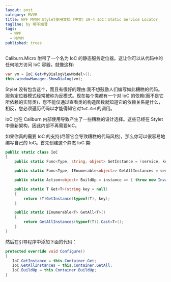 ```yaml
---
layout: post
category: MVVM
title: WPF MVVM Stylet使用文档（中文）19-4 IoC：Static Service Locator
tagline: by 明不知昔
tags: 
  - WPF
  - MVVM
published: trues
---
```




Caliburn.Micro 附带了一个名为 IoC 的静态服务定位器。这让你可以从代码中的任何地方访问 IoC 容器，就像这样:

```C#
var vm = IoC.Get<MyDialogViewModel>();
this.windowManager.ShowDialog(vm);
```

Stylet 没有包含这个，而且有很好的理由:我不想鼓励人们编写如此糟糕的代码。服务定位器模式经常被称为反模式。现在每个类都有一个对 IoC 的依赖(而不是它所依赖的实际类)，您不能仅通过查看类的构造函数就知道它的依赖关系是什么，相反，您必须遍历代码以才能得知它对`IoC.Get`的调用。

IoC 也在 Caliburn 内部使用导致产生了一些糟糕的设计选择。这些已经在 Stylet 中重新架构，因此内部不再需要IoC。

如果你真的需要 IoC 的支持(尽管它会导致糟糕的代码风格)，那么你可以很容易地编写自己的 IoC。首先创建这个静态 IoC 类:

```C#
public static class IoC
{
    public static Func<Type, string, object> GetInstance = (service, key) => { throw new InvalidOperationException("IoC is not initialized"); };

    public static Func<Type, IEnumerable<object>> GetAllInstances = service => { throw new InvalidOperationException("IoC is not initialized"); };

    public static Action<object> BuildUp = instance => { throw new InvalidOperationException("IoC is not initialized"); };

    public static T Get<T>(string key = null)
    {
        return (T)GetInstance(typeof(T), key);
    }

    public static IEnumerable<T> GetAll<T>()
    {
        return GetAllInstances(typeof(T)).Cast<T>();
    }
}
```

然后在引导程序中添加下面的代码：

```C#
protected override void Configure()
{
   IoC.GetInstance = this.Container.Get;
   IoC.GetAllInstances = this.Container.GetAll;
   IoC.BuildUp = this.Container.BuildUp;
}
```

